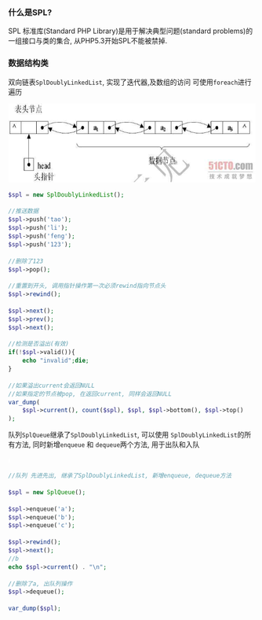### 什么是SPL?
SPL 标准库(Standard PHP Library)是用于解决典型问题(standard problems)的一组接口与类的集合, 从PHP5.3开始SPL不能被禁掉.

### 数据结构类

双向链表`SplDoublyLinkedList`, 实现了迭代器,及数组的访问 可使用`foreach`进行遍历

![](/assets/78200a9bda1da528ae53bd6a77d4b7a6.jpg)

```php
$spl = new SplDoublyLinkedList();

//推送数据
$spl->push('tao');
$spl->push('li');
$spl->push('feng');
$spl->push('123');

//删除了123
$spl->pop();

//重置到开头, 调用指针操作第一次必须rewind指向节点头
$spl->rewind();

$spl->next();
$spl->prev();
$spl->next();

//检测是否溢出(有效)
if(!$spl->valid()){
    echo "invalid";die;
}

//如果溢出current会返回NULL
//如果指定的节点被pop, 在返回current, 同样会返回NULL
var_dump(
    $spl->current(), count($spl), $spl, $spl->bottom(), $spl->top()
);
```


队列`SplQueue`继承了`SplDoublyLinkedList`, 可以使用 `SplDoublyLinkedList`的所有方法, 同时新增`enqueue` 和 `dequeue`两个方法, 用于出队和入队

![](/assets/c6f77fa3f8635f2f070e10607b3a02b0.jpg)
```php
//队列 先进先出, 继承了SplDoublyLinkedList, 新增enqueue, dequeue方法

$spl = new SplQueue();

$spl->enqueue('a');
$spl->enqueue('b');
$spl->enqueue('c');

$spl->rewind();
$spl->next();
//b
echo $spl->current() . "\n";

//删除了a, 出队列操作
$spl->dequeue();

var_dump($spl);

```
